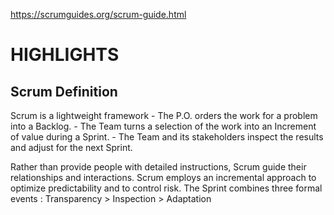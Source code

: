 https://scrumguides.org/scrum-guide.html

HIGHLIGHTS
===

Scrum Definition
---

Scrum is a lightweight framework
	- The P.O. orders the work for a problem into a Backlog.
	- The Team turns a selection of the work into an Increment of value during a Sprint.
	- The Team and its stakeholders inspect the results and adjust for the next Sprint.

Rather than provide people with detailed instructions, Scrum guide their relationships and interactions.
Scrum employs an incremental approach to optimize predictability and to control risk.
The Sprint combines three formal events : Transparency > Inspection > Adaptation 
